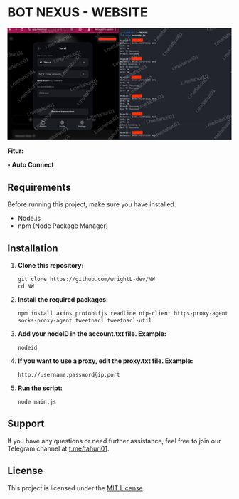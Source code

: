 # BOT NEXUS - WEBSITE

![Fitur Nexus Website](tahuri01.png)

**Fitur:**

**• Auto Connect**

## Requirements

Before running this project, make sure you have installed:

- Node.js
- npm (Node Package Manager)

## Installation

1. **Clone this repository:**

    ```plaintext
    git clone https://github.com/wrightL-dev/NW
    cd NW

2. **Install the required packages:**

    ```plaintext
    npm install axios protobufjs readline ntp-client https-proxy-agent socks-proxy-agent tweetnacl tweetnacl-util

3. **Add your nodeID in the account.txt file. Example:**

    ```plaintext
   nodeid

4. **If you want to use a proxy, edit the proxy.txt file. Example:**

    ```plaintext
   http://username:password@ip:port

5. **Run the script:**
   ```plaintext
   node main.js
   
## Support

If you have any questions or need further assistance, feel free to join our Telegram channel at [t.me/tahuri01](https://t.me/tahuri01).

## License

This project is licensed under the [MIT License](LICENSE).
